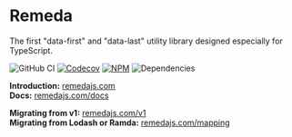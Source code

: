 # Remeda

The first "data-first" and "data-last" utility library designed especially for TypeScript.

![GitHub CI](https://img.shields.io/github/actions/workflow/status/remeda/remeda/ci.yml?branch=beta&label=github-ci)
[![Codecov](https://img.shields.io/codecov/c/github/remeda/remeda/beta)](https://codecov.io/gh/remeda/remeda)
[![NPM](https://img.shields.io/npm/v/remeda)](https://www.npmjs.org/package/remeda)
![Dependencies](https://img.shields.io/librariesio/release/npm/remeda)

**Introduction:** [remedajs.com](https://remedajs.com/)
<br/>
**Docs:** [remedajs.com/docs](https://remedajs.com/docs)
<br/>

**Migrating from v1:** [remedajs.com/v1](https://remedajs.com/v1)
<br/>
**Migrating from Lodash or Ramda:** [remedajs.com/mapping](https://remedajs.com/mapping)
